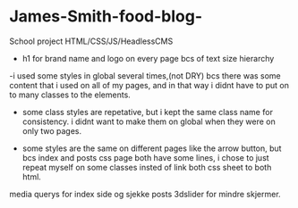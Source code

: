 # James-Smith-food-blog-
School project HTML/CSS/JS/HeadlessCMS

- h1 for brand name and logo on every page bcs of text size hierarchy

-i used some styles in global several times,(not DRY) bcs there was some content that i used on all of my pages, and in that way i didnt have to put on to many classes to the elements. 

- some class styles are repetative, but i kept the same class name for consistency. i didnt want to make them on global when they were on only two pages.

- some styles are the same on different pages like the arrow button, but bcs index and posts css page both have some lines, i chose to just repeat myself on some classes insted of link both css sheet to both html. 

media querys for index side og sjekke posts 3dslider for mindre skjermer. 